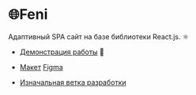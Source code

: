 # 🌐**Feni**  

Адаптивный SPA сайт на базе библиотеки React.js. ⚛️    

- [Демонстрация работы](https://feni.pages.dev/) 🔗   
- [Макет](https://www.figma.com/file/X9DR9ThkQiIW1Vv4BjDB1P/Whales-Design-2.0?type=design&node-id=299-461&mode=design) [Figma](https://img.shields.io/badge/figma-black?style=for-the-badge&logo=figma)

- [Изначальная ветка разработки](https://github.com/jkenix/jkenix.github.io/tree/feni)  
